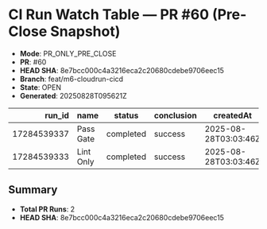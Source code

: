 # CI Run Watch Table — PR #60 (Pre-Close Snapshot)

- **Mode**: PR_ONLY_PRE_CLOSE
- **PR**: #60
- **HEAD SHA**: 8e7bcc000c4a3216eca2c20680cdebe9706eec15
- **Branch**: feat/m6-cloudrun-cicd
- **State**: OPEN
- **Generated**: 20250828T095621Z

| run_id | name | status | conclusion | createdAt | updatedAt |
|---:|---|---|---|---|---|
| 17284539337 | Pass Gate | completed | success | 2025-08-28T03:03:46Z | 2025-08-28T03:03:53Z |
| 17284539333 | Lint Only | completed | success | 2025-08-28T03:03:46Z | 2025-08-28T03:03:56Z |

## Summary
- **Total PR Runs**: 2
- **HEAD SHA**: 8e7bcc000c4a3216eca2c20680cdebe9706eec15

